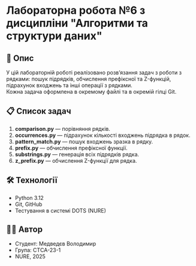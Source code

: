 # Лабораторна робота №6 з дисципліни "Алгоритми та структури даних"

## 📄 Опис
У цій лабораторній роботі реалізовано розв’язання задач з роботи з рядками: пошук підрядків, обчислення префіксної та Z-функцій, підрахунок входжень та інші операції з рядками.  
Кожна задача оформлена в окремому файлі та в окремій гілці Git.

## 📋 Список задач
1. **comparison.py** — порівняння рядків.
2. **occurrences.py** — підрахунок кількості входжень підрядка в рядок.
3. **pattern_match.py** — пошук входжень зразка в рядку.
4. **prefix.py** — обчислення префіксної функції.
5. **substrings.py** — генерація всіх підрядків рядка.
6. **z_prefix.py** — обчислення Z-функції для рядка.

## 🛠 Технології
- Python 3.12  
- Git, GitHub  
- Тестування в системі DOTS (NURE)  

## 👨‍💻 Автор
- Студент: Медведєв Володимир  
- Група: СТCA-23-1  
- NURE, 2025  
